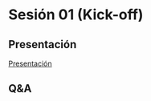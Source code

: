 # Sesión 01 (Kick-off)

## Presentación

[Presentación](https://docs.google.com/presentation/d/1Ns-OOWqN8mOu2n01dPAx-Ya4vMYJJP0umxqTPiwMpos/edit?usp=sharing)

## Q&A
